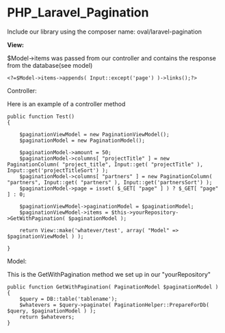 PHP_Laravel_Pagination
======================

Include our library using the composer name: oval/laravel-pagination

**View:**

$Model->items was passed from our controller and contains the response from the database(see model)
    
    <?=$Model->items->appends( Input::except('page') )->links();?>
    
Controller:

Here is an example of a controller method


    public function Test()
    {
        
        $paginationViewModel = new PaginationViewModel();
        $paginationModel = new PaginationModel();
        
        $paginationModel->amount = 50;
        $paginationModel->columns[ "projectTitle" ] = new PaginationColumn( "project_title", Input::get( "projectTitle" ), Input::get('projectTitleSort') );
        $paginationModel->columns[ "partners" ] = new PaginationColumn( "partners", Input::get( "partners" ), Input::get('partnersSort') );        
        $paginationModel->page = isset( $_GET[ "page" ] ) ? $_GET[ "page" ] : 0;
        
        $paginationViewModel->paginationModel = $paginationModel;
        $paginationViewModel->items = $this->yourRepository->GetWithPagination( $paginationModel );
        
        return View::make('whatever/test', array( "Model" => $paginationViewModel ) );
        
    }

Model:

This is the GetWithPagination method we set up in our "yourRepository"


    public function GetWithPagination( PaginationModel $paginationModel )
    {
        $query = DB::table('tablename');   
        $whatevers = $query->paginate( PaginationHelper::PrepareForDb( $query, $paginationModel ) );
        return $whatevers;
    }
    

